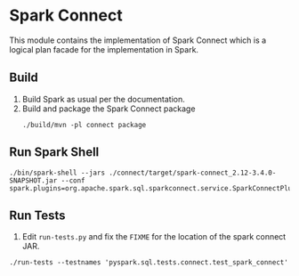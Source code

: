 # Spark Connect

This module contains the implementation of Spark Connect which is a logical plan
facade for the implementation in Spark.


## Build

1. Build Spark as usual per the documentation.
2. Build and package the Spark Connect package
   ```commandline
   ./build/mvn -pl connect package
   ```
   
## Run Spark Shell

```commandline
./bin/spark-shell --jars ./connect/target/spark-connect_2.12-3.4.0-SNAPSHOT.jar --conf spark.plugins=org.apache.spark.sql.sparkconnect.service.SparkConnectPlugin
```

## Run Tests

1. Edit `run-tests.py` and fix the `FIXME` for the location of the spark connect JAR.



```commandline
./run-tests --testnames 'pyspark.sql.tests.connect.test_spark_connect'
```

